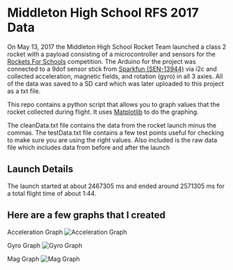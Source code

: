 Middleton High School RFS 2017 Data
====================================
On May 13, 2017 the Middleton High School Rocket Team launched a class 2 rocket with a payload consisting of a microcontroller and sensors for the [Rockets For Schools](http://www.rockets4schools.org/) competition. The Arduino for the project was connected to a 9dof sensor stick from [Sparkfun (SEN-13944)](https://www.sparkfun.com/products/13944) via i2c and collected acceleration, magnetic fields, and rotation (gyro) in all 3 axies. All of the data was saved to a SD card which was later uploaded to this project as a txt file.

This repo contains a python script that allows you to graph values that the rocket collected during flight. It uses [Matplotlib](https://matplotlib.org/) to do the graphing.

The cleanData.txt file contains the data from the rocket launch minus the commas. The testData.txt file contains a few test points useful for checking to make sure you are using the right values. Also included is the raw data file which includes data from before and after the launch

Launch Details
--------------
The launch started at about 2467305 ms and ended around 2571305 ms for a total flight time of about 1:44.

Here are a few graphs that I created
------------------------------------
Acceleration Graph
![Acceleration Graph](/img/accGraph.png)

Gyro Graph
![Gyro Graph](/img/gyroGraph.png)

Mag Graph
![Mag Graph](/img/magGraph.png)
